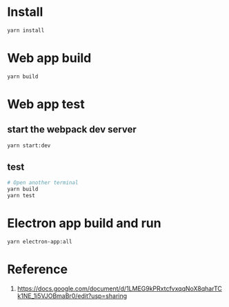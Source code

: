 # Install
```bash
yarn install
```

# Web app build
``` bash
yarn build
```

# Web app test
## start the webpack dev server
```bash
yarn start:dev
```

## test
```bash
# Open another terminal
yarn build
yarn test
```

# Electron app build and run
```bash
yarn electron-app:all
```

# Reference
1. https://docs.google.com/document/d/1LMEG9kPRxtcfvxqqNoX8qharTCk1NE_1i5VJOBmaBr0/edit?usp=sharing
